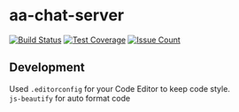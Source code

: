 # aa-chat-server

[![Build Status](https://travis-ci.org/Fleischers/aa-chat-server.svg?branch=master)](https://travis-ci.org/Fleischers/aa-chat-server)
[![Test Coverage](https://codeclimate.com/github/Fleischers/aa-chat-server/badges/coverage.svg)](https://codeclimate.com/github/Fleischers/aa-chat-server/coverage)
[![Issue Count](https://codeclimate.com/github/Fleischers/aa-chat-server/badges/issue_count.svg)](https://codeclimate.com/github/Fleischers/aa-chat-server)

## Development

Used `.editorconfig` for your Code Editor to keep code style.  
`js-beautify` for auto format code
